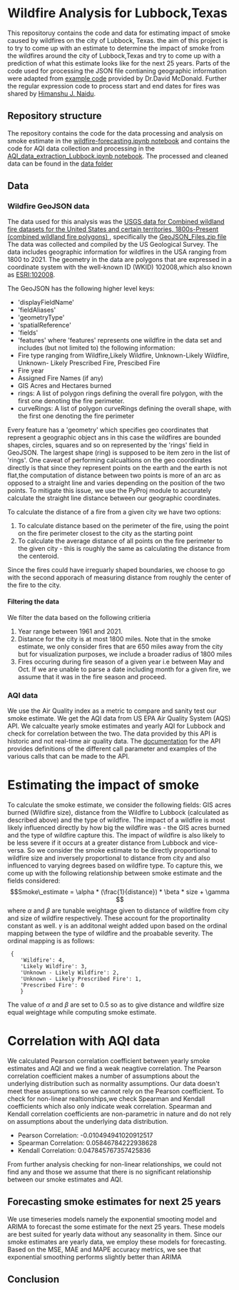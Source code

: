 # Wildfire Analysis for Lubbock,Texas

This repositoruy contains the code and data for estimating impact of smoke caused by wildfires on the city of Lubbock, Texas. the aim of this project is to try to come up with an estimate to determine the impact of smoke from the wildfires around the city of Lubbock,Texas and try to come up with a prediction of what this estimate looks like for the next 25 years. Parts of the code used for processing the JSON file contianing geographic information were adapted from [example code](https://drive.google.com/file/d/1B7AGlaW7d-27bHKLVXGBwLt8T-Elx-HB/view?usp=drive_link) provided by Dr.David McDonald. 
Further the regular expression code to process start and end dates for fires was shared by [Himanshu J. Naidu](https://github.com/himanshunaidu/data512_project/blob/master/wildfire_data_acquisition.ipynb). 

## Repository structure
The repository contains the code for the data processing and analysis on smoke estimate in the [wildfire-forecasting.ipynb notebook](https://github.com/Chakita/DATA-512-Project/blob/master/wildfire-forecasting.ipynb) and contains the code for AQI data collection and processing in the [AQI_data_extraction_Lubbock.ipynb notebook](https://github.com/Chakita/DATA-512-Project/blob/master/AQI_data_extraction_Lubbock.ipynb).
The processed and cleaned data can be found in the [data folder](https://github.com/Chakita/DATA-512-Project/tree/master/data)

## Data

### Wildfire GeoJSON data

The data used for this analysis was the [ USGS data for Combined wildland fire datasets for the United States and certain territories, 1800s-Present (combined wildland fire polygons) ](https://www.sciencebase.gov/catalog/item/61aa537dd34eb622f699df81), specifically the [GeoJSON_Files.zip file](https://www.sciencebase.gov/catalog/item/61aa537dd34eb622f699df81) The data was collected and compiled by the US Geological Survey. The data includes geographic information for wildfires in the USA ranging from 1800 to 2021.
The geometry in the data are polygons that are expressed in a coordinate system with the well-known ID (WKID) 102008,which also known as [ESRI:102008](https://epsg.io/102008).

The GeoJSON has the following higher level keys:
- 'displayFieldName'
- 'fieldAliases'
- 'geometryType'
- 'spatialReference'
- 'fields'
- 'features'
where 'features' represents one wildfire in the data set and includes (but not limited to) the following information:
- Fire type ranging from Wildfire,Likely Wildfire, Unknown-Likely Wildfire, Unknown- Likely Prescribed Fire, Prescibed Fire
- Fire year
- Assigned Fire Names (if any)
- GIS Acres and Hectares burned
- rings: A list of polygon rings defining the overall fire polygon, with the first one denoting the fire perimeter.
- curveRings: A list of polygon curveRings defining the overall shape, with the first one denoting the fire perimeter
  
Every feature has a 'geometry' which specifies geo coordinates that represent a geographic object ans in this case the wildfires are bounded shapes, circles, squares and so on represented by the 'rings' field in GeoJSON. The largest shape (ring) is supposed to be item zero in the list of 'rings'.
One caveat of performing calcualtions on the geo coordinates directly is that since they represent points on the earth and the earth is not flat,the computation of distance between two points is more of an arc as opposed to a straight line and varies depending on the position of the two points. To mitigate this issue, we use the PyProj module to accurately calculate the straight line distance between our geographic coordinates.

To calculate the distance of a fire from a given city we have two options:
1) To calculate distance based on the perimeter of the fire, using the point on the fire perimeter closest to the city as the starting point
2) To calculate the average distance of all points on the fire perimeter to the given city - this is roughly the same as calculating the distance from the centeroid.

Since the fires could have irreguarly shaped boundaries, we choose to go with the second apporach of measuring distance from roughly the center of the fire to the city. 

#### Filtering the data

We filter the data based on the following critieria
1. Year range between 1961 and 2021.
2. Distance for the city is at most 1800 miles. Note that in the smoke estimate, we only consider fires that are 650 miles away from the city but for visualization purposes, we include a broader radius of 1800 miles
3. Fires occuring during fire season of a given year i.e between May and Oct. If we are unable to parse a date including month for a given fire, we assume that it was in the fire season and proceed.

### AQI data
We use the Air Quality index as a metric to compare and sanity test our smoke estimate. We get the AQI data from  US EPA Air Quality System (AQS) API. We calcualte yearly smoke estimates and yearly AQI for Lubbock and check for correlation between the two. The data provided by this API is historic and not real-time air quality data. The [documentation](https://aqs.epa.gov/aqsweb/documents/data_api.html)
for the API provides definitions of the different call parameter and examples of the various calls that can be made to the API.


# Estimating the impact of smoke
To calculate the smoke estimate, we consider the following fields: GIS acres burned (Wildfire size), distance from the Wildfire to Lubbock (calculated as described above) and the type of wildfire.
The impact of a wildfire is most likely influenced directly by how big the wildfire was - the GIS acres burned and the type of wildfire capture this. The impact of wildfire is also likely to be less severe if it occurs at a greater distance from Lubbock and vice-versa. So we consider the smoke estimate to be directly proportional to wildfire size and inversely proportional to distance from city and also influenced to varying degrees based on wildfire type. To capture this, we come up with the following relationship between smoke estimate and the fields considered: $$Smoke\_estimate = \alpha * (\frac{1}{distance}) * \beta * size + \gamma $$ where $\alpha$ and $\beta$ are tunable weightage given to distance of wildfire from city and size of wildfire respectively. These account for the proportinality constant as well. $\gamma$ is an additonal weight added upon based on the ordinal mapping between the type of wildfire and the proabable severity. The ordinal mapping is as follows:
```
 { 
    'Wildfire': 4,
    'Likely Wildfire': 3,
    'Unknown - Likely Wildfire': 2,
    'Unknown - Likely Prescribed Fire': 1,
    'Prescribed Fire': 0
    }
 ```
 The value of $\alpha$ and $\beta$ are set to 0.5 so as to give distance and wildfire size equal weightage while computing smoke estimate.

# Correlation with AQI data

We calculated Pearson correlation coefficient between yearly smoke estimates and AQI and we find a weak neagtive correlation. The Pearson correlation coefficient makes a number of assumptions about the underlying distribution such as normality assumptions. Our data doesn't meet these assumptions so we cannot rely on the Pearson coefficient. To check for non-linear realtionships,we check Spearman and Kendall coefficients which also only indicate weak correlation. Spearman and Kendall correlation coefficients are non-parametric in nature and do not rely on assumptions about the underlying data distribution.
- Pearson Correlation: -0.010494941020912517
- Spearman Correlation: 0.05846784222938628
- Kendall Correlation: 0.047845767357425836

From further analysis checking for non-linear relationships, we could not find any and those we assume that there is no significant relationship between our smoke estimates and AQI.

## Forecasting smoke estimates for next 25 years

We use timeseries models namely the exponential smooting model and ARIMA to forecast the some estimate for the next 25 years. These models are best suited for yearly data without any seasonality in them. Since our smoke estimates are yearly data, we employ these models for forecasting. Based on the MSE, MAE and MAPE accuracy metrics, we see that exponential smoothing performs slightly better than ARIMA

## Conclusion




